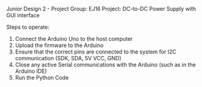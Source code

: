 Junior Design 2 - Project
Group: EJ16
Project: DC-to-DC Power Supply with GUI interface

Steps to operate:
1. Connect the Arduino Uno to the host computer
2. Upload the firmware to the Arduino
3. Ensure that the correct pins are connected to the system for I2C communication (SDK, SDA, 5V VCC, GND)
4. Close any active Serial communications with the Arduino (such as in the Arduino IDE)
5. Run the Python Code
